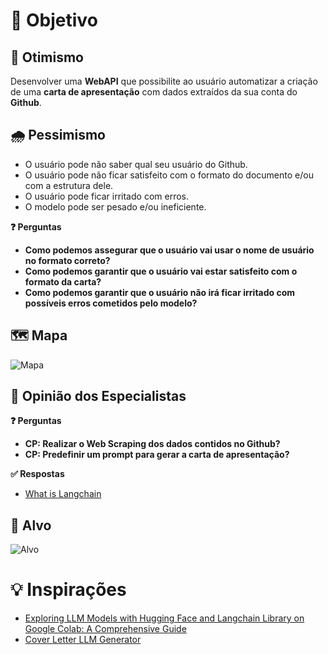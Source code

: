 # 🎯 **Objetivo**

## 🌟 **Otimismo**
Desenvolver uma **WebAPI** que possibilite ao usuário automatizar a criação de uma **carta de apresentação** com dados extraídos da sua conta do **Github**.

## 🌧️ **Pessimismo**
- O usuário pode não saber qual seu usuário do Github.
- O usuário pode não ficar satisfeito com o formato do documento e/ou com a estrutura dele.
- O usuário pode ficar irritado com erros.
- O modelo pode ser pesado e/ou ineficiente.

**❓ Perguntas**
- **Como podemos assegurar que o usuário vai usar o nome de usuário no formato correto?**
- **Como podemos garantir que o usuário vai estar satisfeito com o formato da carta?**
- **Como podemos garantir que o usuário não irá ficar irritado com possíveis erros cometidos pelo modelo?**

## 🗺️ **Mapa**
![Mapa](https://github.com/user-attachments/assets/1d3f5ce2-60ba-40dd-9da4-e5cbc66b7c37)

## 🧠 **Opinião dos Especialistas**

**❓ Perguntas**
- **CP: Realizar o Web Scraping dos dados contidos no Github?**
- **CP: Predefinir um prompt para gerar a carta de apresentação?**

**✅ Respostas**
- [What is Langchain](https://www.reddit.com/r/LangChain/comments/12r5y1g/what_are_the_benefits_of_using_langchain_compared/?rdt=46174&onetap_auto=true&one_tap=true)

## 🎯 **Alvo**
![Alvo](https://github.com/user-attachments/assets/5912155b-3710-4387-a904-f09e12e777c1)

# 💡 **Inspirações**
- [Exploring LLM Models with Hugging Face and Langchain Library on Google Colab: A Comprehensive Guide](https://medium.com/@givkashi/exploring-llm-models-with-hugging-face-and-langchain-library-on-google-colab-a-comprehensive-guide-4994e7ed5c06)
- [Cover Letter LLM Generator](https://github.com/DoubleGremlin181/cover-letter-llm)
